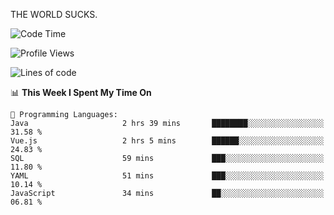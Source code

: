 THE WORLD SUCKS.

<!--START_SECTION:waka-->
![Code Time](http://img.shields.io/badge/Code%20Time-1%2C182%20hrs%2036%20mins-blue)

![Profile Views](http://img.shields.io/badge/Profile%20Views-0-blue)

![Lines of code](https://img.shields.io/badge/From%20Hello%20World%20I%27ve%20Written-1.6%20million%20lines%20of%20code-blue)

📊 **This Week I Spent My Time On** 

```text
💬 Programming Languages: 
Java                     2 hrs 39 mins       ████████░░░░░░░░░░░░░░░░░   31.58 % 
Vue.js                   2 hrs 5 mins        ██████░░░░░░░░░░░░░░░░░░░   24.83 % 
SQL                      59 mins             ███░░░░░░░░░░░░░░░░░░░░░░   11.80 % 
YAML                     51 mins             ███░░░░░░░░░░░░░░░░░░░░░░   10.14 % 
JavaScript               34 mins             ██░░░░░░░░░░░░░░░░░░░░░░░   06.81 % 
```


<!--END_SECTION:waka-->
